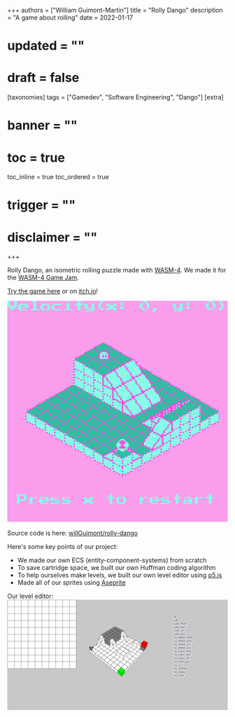 +++
authors = ["William Guimont-Martin"]
title = "Rolly Dango"
description = "A game about rolling"
date = 2022-01-17
# updated = ""
# draft = false
[taxonomies]
tags = ["Gamedev", "Software Engineering", "Dango"]
[extra]
# banner = ""
# toc = true
toc_inline = true
toc_ordered = true
# trigger = ""
# disclaimer = ""
+++

Rolly Dango, an isometric rolling puzzle made with <a class="external" href="https://wasm4.org/" target="_blank">WASM-4</a>. We made it for the <a class="external" href="https://itch.io/jam/wasm4" target="_blank">WASM-4 Game Jam</a>.

<a class="external" href="https://willguimont.github.io/rolly-dango/" target="_blank">Try the game here</a> or on <a class="external" href="https://willguimont.itch.io/rolly-dango" target="_blank">itch.io</a>!

![rolly dango](https://raw.githubusercontent.com/willGuimont/rolly-dango/main/assets/game.png)

Source code is here: <a class="external" href="https://github.com/willGuimont/rolly-dango" target="_blank">willGuimont/rolly-dango</a>

Here's some key points of our project:

- We made our own ECS (entity-component-systems) from scratch
- To save cartridge space, we built our own Huffman coding algorithm
- To help ourselves make levels, we built our own level editor using <a class="external" href="https://p5js.org/" target="_blank">p5.js</a>
- Made all of our sprites using <a class="external" href="https://www.aseprite.org/" target="_blank">Aseprite</a>

Our level editor:
![level editor](https://raw.githubusercontent.com/willGuimont/rolly-dango/main/assets/editor.png)

